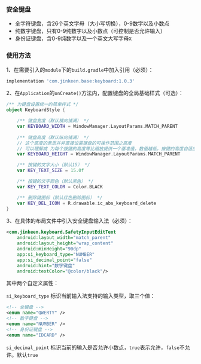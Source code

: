### 安全键盘

- 全字符键盘，含26个英文字母（大小写切换），0-9数字以及小数点
- 纯数字键盘，只有0-9纯数字以及小数点（可控制是否允许输入）
- 身份证键盘，含0-9纯数字以及一个英文大写字母`X`

### 使用方法

1、在需要引入的`module`下的`build.gradle`中加入引用（必须）：

```groovy
implementation 'com.jinkeen.base:keyboard:1.0.3'
```

2、在`Application`的`onCreate()`方法内，配置键盘的全局基础样式（可选）：

```kotlin
/** 为键盘设置统一的简单样式 */
object KeyboardStyle {

    /** 键盘宽度（默认横向铺满） */
    var KEYBOARD_WIDTH = WindowManager.LayoutParams.MATCH_PARENT
    
    /** 键盘高度（默认纵向铺满） */
    // 这个高度的意思并非直接设置键盘的可操作范围之高度
    // 可以理解成 为每个按键的高度等比缩放提供一个基准值，数值越低，按键的高度自适应亦越低
    var KEYBOARD_HEIGHT = WindowManager.LayoutParams.MATCH_PARENT

    /** 按键的文字大小（默认15） */
    var KEY_TEXT_SIZE = 15.0f

    /** 按键的文字颜色（默认黑色） */
    var KEY_TEXT_COLOR = Color.BLACK

    /** 删除键图标（默认红色删除图标） */
    var KEY_DEL_ICON = R.drawable.ic_abs_keyboard_delete
}
```

3、在具体的布局文件中引入安全键盘输入法（必须）：

```xml
<com.jinkeen.keyboard.SafetyInputEditText
    android:layout_width="match_parent"
    android:layout_height="wrap_content"
    android:minHeight="90dp"
    app:si_keyboard_type="NUMBER"
    app:si_decimal_point="false"
    android:hint="数字键盘"
    android:textColor="@color/black"/>
```

其中两个自定义属性：

`si_keyboard_type` 标识当前输入法支持的输入类型，取三个值：

```xml
<!-- 全键盘 -->
<enum name="QWERTY" />
<!-- 数字键盘 -->
<enum name="NUMBER" />
<!-- 身份证键盘 -->
<enum name="IDCARD" />
```

`si_decimal_point` 标识当前的输入是否允许小数点，`true`表示允许，`false`不允许。默认`true`